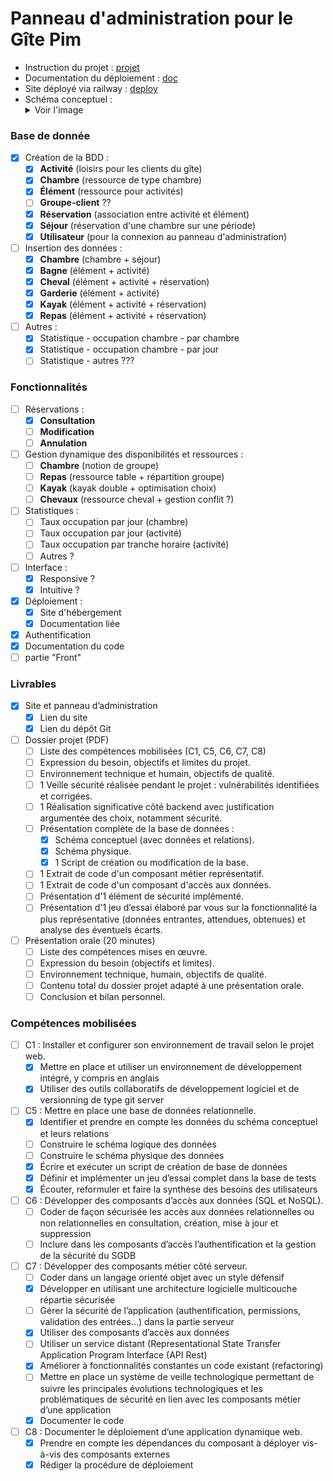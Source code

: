 # Panneau d'administration pour le Gîte Pim

- Instruction du projet : [projet](./private/Instructions.md)
- Documentation du déploiement : [doc](./private/Deploiement.md)
- Site déployé via railway : [deploy](https://ecf-at2-production.up.railway.app)
- Schéma conceptuel : <details><summary>Voir l'image</summary>
![](./private/Schema-Conceptuel_bdd.png)
</details>

### Base de donnée

- [x] Création de la BDD :
    - [X] **Activité**  (loisirs pour les clients du gîte)
    - [X] **Chambre**   (ressource de type chambre)
    - [X] **Élément**   (ressource pour activités)
    - [ ] **Groupe-client** ??
    - [X] **Réservation** (association entre activité et élément)
    - [X] **Séjour**    (réservation d'une chambre sur une période)
    - [X] **Utilisateur** (pour la connexion au panneau d'administration)
- [ ] Insertion des données :
    - [X] **Chambre**   (chambre + séjour)
    - [X] **Bagne**     (élément + activité)
    - [X] **Cheval**    (élément + activité + réservation)
    - [X] **Garderie**  (élément + activité)
    - [X] **Kayak**     (élément + activité + réservation)
    - [X] **Repas**     (élément + activité + réservation)
- [ ] Autres :
    - [X] Statistique - occupation chambre - par chambre
    - [X] Statistique - occupation chambre - par jour
    - [ ] Statistique - autres ???

### Fonctionnalités

- [ ] Réservations :
    - [X] **Consultation**
    - [ ] **Modification**
    - [ ] **Annulation**
- [ ] Gestion dynamique des disponibilités et ressources :
    - [ ] **Chambre** (notion de groupe)
    - [ ] **Repas** (ressource table + répartition groupe)
    - [ ] **Kayak** (kayak double + optimisation choix)
    - [ ] **Chevaux** (ressource cheval + gestion conflit ?)
- [ ] Statistiques :
    - [ ] Taux occupation par jour (chambre)
    - [ ] Taux occupation par jour (activité)
    - [ ] Taux occupation par tranche horaire (activité)
    - [ ] Autres ?
- [ ] Interface :
    - [X] Responsive ?
    - [X] Intuitive ?
- [X] Déploiement :
    - [X] Site d'hébergement
    - [X] Documentation liée
- [X] Authentification
- [X] Documentation du code
- [ ] partie "Front"

### Livrables

- [X] Site et panneau d’administration
    - [X] Lien du site
    - [X] Lien du dépôt Git
- [ ] Dossier projet (PDF)
    - [ ] Liste des compétences mobilisées (C1, C5, C6, C7, C8)
    - [ ] Expression du besoin, objectifs et limites du projet.
    - [ ] Environnement technique et humain, objectifs de qualité.
    - [ ] 1 Veille sécurité réalisée pendant le projet : vulnérabilités identifiées et corrigées.
    - [ ] 1 Réalisation significative côté backend avec justification argumentée des choix, notamment sécurité.
    - [ ] Présentation complète de la base de données :
        - [X] Schéma conceptuel (avec données et relations).
        - [X] Schéma physique.
        - [X] 1 Script de création ou modification de la base.
    - [ ] 1 Extrait de code d'un composant métier représentatif.
    - [ ] 1 Extrait de code d'un composant d'accès aux données.
    - [ ] Présentation d'1 élément de sécurité implémenté.
    - [ ] Présentation d'1 jeu d’essai élaboré par vous sur la fonctionnalité la plus représentative (données entrantes, attendues, obtenues) et analyse des éventuels écarts.
- [ ] Présentation orale (20 minutes)
    - [ ] Liste des compétences mises en œuvre.
    - [ ] Expression du besoin (objectifs et limites).
    - [ ] Environnement technique, humain, objectifs de qualité.
    - [ ] Contenu total du dossier projet adapté à une présentation orale.
    - [ ] Conclusion et bilan personnel.

### Compétences mobilisées

- [ ] C1 : Installer et configurer son environnement de travail selon le projet web.
    - [X] Mettre en place et utiliser un environnement de développement intégré, y compris en anglais
    - [X] Utiliser des outils collaboratifs de développement logiciel et de versionning de type git server
- [ ] C5 : Mettre en place une base de données relationnelle.
    - [X] Identifier et prendre en compte les données du schéma conceptuel et leurs relations
    - [ ] Construire le schéma logique des données
    - [ ] Construire le schéma physique des données
    - [X] Écrire et exécuter un script de création de base de données
    - [X] Définir et implémenter un jeu d’essai complet dans la base de tests
    - [X] Écouter, reformuler et faire la synthèse des besoins des utilisateurs
- [ ] C6 : Développer des composants d’accès aux données (SQL et NoSQL).
    - [ ] Coder de façon sécurisée les accès aux données relationnelles ou non relationnelles en consultation, création, mise à jour et suppression
    - [ ] Inclure dans les composants d’accès l’authentification et la gestion de la sécurité du SGDB
- [ ] C7 : Développer des composants métier côté serveur.
    - [ ] Coder dans un langage orienté objet avec un style défensif
    - [X] Développer en utilisant une architecture logicielle multicouche répartie sécurisée
    - [ ] Gérer la sécurité de l’application (authentification, permissions, validation des entrées...) dans la partie serveur
    - [X] Utiliser des composants d’accès aux données
    - [ ] Utiliser un service distant (Representational State Transfer Application Program Interface (API Rest)
    - [X] Améliorer à fonctionnalités constantes un code existant (refactoring)
    - [ ] Mettre en place un système de veille technologique permettant de suivre les principales évolutions technologiques et les problématiques de sécurité en lien avec les composants métier d’une application
    - [X] Documenter le code
- [ ] C8 : Documenter le déploiement d’une application dynamique web.
    - [X] Prendre en compte les dépendances du composant à déployer vis-à-vis des composants externes
    - [X] Rédiger la procédure de déploiement
